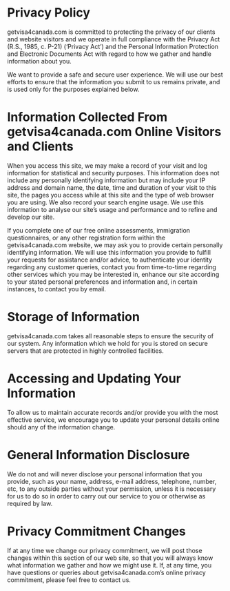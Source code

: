 # Privacy Policy

getvisa4canada.com is committed to protecting the privacy of our clients and website visitors and we operate in full compliance with the Privacy Act (R.S., 1985, c. P-21) (‘Privacy Act’) and the Personal Information Protection and Electronic Documents Act with regard to how we gather and handle information about you.

We want to provide a safe and secure user experience. We will use our best efforts to ensure that the information you submit to us remains private, and is used only for the purposes explained below.


# Information Collected From getvisa4canada.com Online Visitors and Clients

When you access this site, we may make a record of your visit and log information for statistical and security purposes. This information does not include any personally identifying information but may include your IP address and domain name, the date, time and duration of your visit to this site, the pages you access while at this site and the type of web browser you are using. We also record your search engine usage. We use this information to analyse our site’s usage and performance and to refine and develop our site.

If you complete one of our free online assessments, immigration questionnaires, or any other registration form within the getvisa4canada.com website, we may ask you to provide certain personally identifying information. We will use this information you provide to fulfill your requests for assistance and/or advice, to authenticate your identity regarding any customer queries, contact you from time-to-time regarding other services which you may be interested in, enhance our site according to your stated personal preferences and information and, in certain instances, to contact you by email.


# Storage of Information

getvisa4canada.com takes all reasonable steps to ensure the security of our system. Any information which we hold for you is stored on secure servers that are protected in highly controlled facilities.


# Accessing and Updating Your Information

To allow us to maintain accurate records and/or provide you with the most effective service, we encourage you to update your personal details online should any of the information change.


# General Information Disclosure

We do not and will never disclose your personal information that you provide, such as your name, address, e-mail address, telephone, number, etc, to any outside parties without your permission, unless it is necessary for us to do so in order to carry out our service to you or otherwise as required by law.


# Privacy Commitment Changes

If at any time we change our privacy commitment, we will post those changes within this section of our web site, so that you will always know what information we gather and how we might use it. If, at any time, you have questions or queries about getvisa4canada.com’s online privacy commitment, please feel free to contact us.